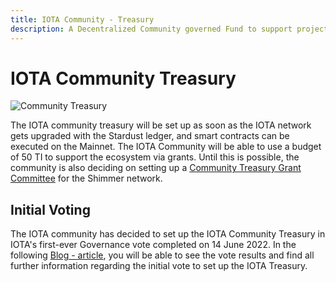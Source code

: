 ```yaml
---
title: IOTA Community - Treasury
description: A Decentralized Community governed Fund to support projects in the IOTA Ecosystem and Support the community
---
```


# IOTA Community Treasury

![Community Treasury](https://github.com/iota-community/Community-Governance/raw/main/assets/iota_community_treasury.png)

The IOTA community treasury will be set up as soon as the IOTA network gets upgraded with the Stardust ledger, and smart contracts can be executed on the Mainnet. The IOTA Community will be able to use a budget of 50 TI to support the ecosystem via grants. Until this is possible, the community is also deciding on setting up a [Community Treasury Grant Committee](https://govern.iota.org/t/sgp-0005-shimmer-community-treasury-grant-committee/1576) for the Shimmer network.

## Initial Voting

The IOTA community has decided to set up the IOTA Community Treasury in IOTA's first-ever Governance vote completed on 14 June 2022. In the following [Blog - article](https://blog.iota.org/community-treasury-vote-final-results/), you will be able to see the vote results and find all further information regarding the initial vote to set up the IOTA Treasury.

